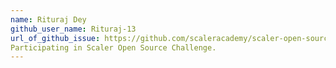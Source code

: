 ```yaml
---
name: Rituraj Dey
github_user_name: Rituraj-13
url_of_github_issue: https://github.com/scaleracademy/scaler-open-source-september-challenge/issues/265
Participating in Scaler Open Source Challenge.
---
```

